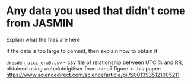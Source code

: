 # Any data you used that didn't come from JASMIN

Explain what the files are here

If the data is too large to commit, then explain how to obtain it


`dresden_utci_era5.csv` - csv file of relationship between UTCI% and RR, obtained using webplotdigitiser from mmc7 figure in this paper: https://www.sciencedirect.com/science/article/pii/S0013935121005211